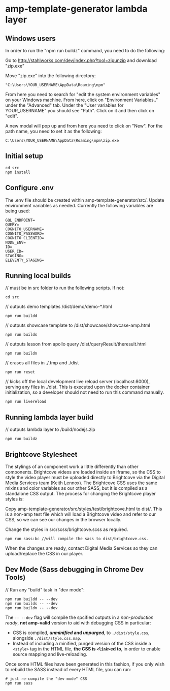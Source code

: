 # amp-template-generator lambda layer

## Windows users

In order to run the "npm run buildz" command, you need to do the following:

Go to http://stahlworks.com/dev/index.php?tool=zipunzip and download "zip.exe"

Move "zip.exe" into the following directory:

```
"C:\Users\YOUR_USERNAME\AppData\Roaming\npm"
```

From here you need to search for "edit the system environment variables" on your Windows machine. From here, click on "Environment Variables.." under the "Advanced" tab. Under the "User variables for YOUR_USERNAME" you should see "Path". Click on it and then click on "edit".

A new modal will pop up and from here you need to click on "New". For the path name, you need to set it as the following:

```
C:\Users\YOUR_USERNAME\AppData\Roaming\npm\zip.exe
```

## Initial setup

```
cd src
npm install
```

## Configure .env

The .env file should be created within amp-template-generator/src/. Update environment variables as needed. Currently the following variables are being used:

```
GQL_ENDPOINT=
QUERY=
COGNITO_USERNAME=
COGNITO_PASSWORD=
COGNITO_CLIENTID=
NODE_ENV=
ID=
USER_ID=
STAGING=
ELEVENTY_STAGING=
```

## Running local builds

// must be in src folder to run the following scripts. If not:

```
cd src
```

// outputs demo templates /dist/demo/demo-\*.html

```
npm run buildd
```

// outputs showcase template to /dist/showcase/showcase-amp.html

```
npm run builds
```

// outputs lesson from apollo query /dist/queryResult/theresult.html

```
npm run buildn
```

// erases all files in ./.tmp and ./dist

```
npm run reset
```

// kicks off the local development live reload server (localhost:8000), serving any files in ./dist. This is executed upon the docker container initialization, so a developer should not need to run this command manually.

```
npm run livereload
```

## Running lambda layer build

// outputs lambda layer to /build/nodejs.zip

```
npm run buildz
```

## Brightcove Stylesheet

The stylings of an <amp-brightcove/> component work a little differently than other components. Brightcove videos are loaded inside an iframe, so the CSS to style the video player must be uploaded directly to Brightcove via the Digital Media Services team (Keith Lennox).
The Brightcove CSS uses the same mixins and color variables as our other SASS, but it is compiled as a standalone CSS output.
The process for changing the Brightcove player styles is:

Copy amp-template-generator/src/styles/test/brightcove.html to dist/.
This is a non-amp test file which will load a Brightcove video and refer to our CSS, so we can see our changes in the browser locally.

Change the styles in src/scss/brightcove.scss as required.

```
npm run sass:bc //will compile the sass to dist/brightcove.css.
```

When the changes are ready, contact Digital Media Services so they can upload/replace the CSS in our player.

## Dev Mode (Sass debugging in Chrome Dev Tools)

// Run any "build" task in "dev mode":

```
npm run buildd -- --dev
npm run builds -- --dev
npm run buildn -- --dev
```

The `-- --dev` flag will compile the spcified outputs in a _non-production ready_, **not amp-valid** version to aid with debugging CSS in particular:

- CSS is compiled, **_unminified_ and _unpurged_**, to `./dist/style.css`, alongside `./dist/style.css.map`.
- Instead of including a minified, purged version of the CSS inside a `<style>` tag in the HTML file, **the CSS is `<link>`ed to**, in order to enable source mapping and live-reloading.

Once some HTML files have been generated in this fashion, if you only wish to rebuild the SASS instead of every HTML file, you can run:

```
# just re-compile the "dev mode" CSS
npm run sass
```

